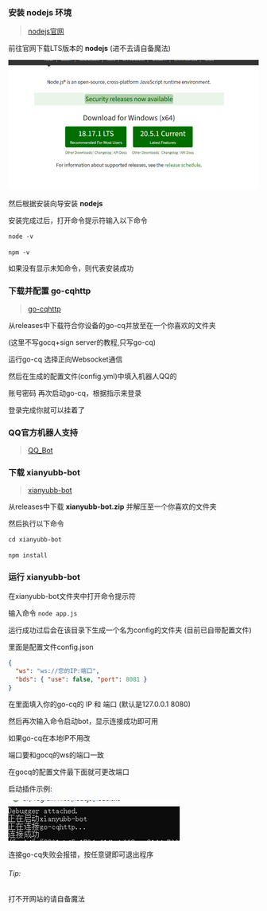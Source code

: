 ### 安装 **nodejs** 环境

> [nodejs官网](https://nodejs.org)

前往官网下载LTS版本的 **nodejs** (进不去请自备魔法)

![nodejs](./image//nodejs.PNG)

然后根据安装向导安装 **nodejs**

安装完成过后，打开命令提示符输入以下命令

```
node -v

npm -v
```

如果没有显示未知命令，则代表安装成功


### 下载并配置 **go-cqhttp**

> [go-cqhttp](https://github.com/Mrs4s/go-cqhttp/releases)

从releases中下载符合你设备的go-cq并放至在一个你喜欢的文件夹

(这里不写gocq+sign server的教程,只写go-cq)

运行go-cq 选择正向Websocket通信

然后在生成的配置文件(config.yml)中填入机器人QQ的   

账号密码 再次启动go-cq，根据指示来登录

登录完成你就可以挂着了

### QQ官方机器人支持

> [QQ_Bot](QQ_Bot.md)

### 下载 **xianyubb-bot**

> [xianyubb-bot](https://github.com/xianyubb/xianyubb-bot/releases)


从releases中下载 **xianyubb-bot.zip** 并解压至一个你喜欢的文件夹

然后执行以下命令

 ```
cd xianyubb-bot

npm install
```
### 运行 **xianyubb-bot**

在xianyubb-bot文件夹中打开命令提示符

输入命令 `node app.js`

运行成功过后会在该目录下生成一个名为config的文件夹 (目前已自带配置文件)

里面是配置文件config.json


```json
{
  "ws": "ws://您的IP:端口",
  "bds": { "use": false, "port": 8081 }
}
```
在里面填入你的go-cq的 IP 和 端口 (默认是127.0.0.1 8080)

然后再次输入命令启动bot，显示连接成功即可用

如果go-cq在本地IP不用改

端口要和gocq的ws的端口一致

在gocq的配置文件最下面就可更改端口

启动插件示例:

![图片](./image//%E5%90%AF%E5%8A%A8%E6%88%90%E5%8A%9F.PNG)

连接go-cq失败会报错，按任意键即可退出程序
###### Tip:


打不开网站的请自备魔法